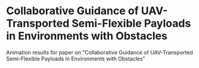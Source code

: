 # Collaborative Guidance of UAV-Transported Semi-Flexible Payloads in Environments with Obstacles
Animation results for paper on "Collaborative Guidance of UAV-Transported Semi-Flexible Payloads in Environments with Obstacles"
